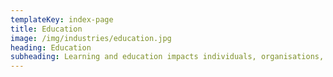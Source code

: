 ```yaml
---
templateKey: index-page
title: Education
image: /img/industries/education.jpg
heading: Education
subheading: Learning and education impacts individuals, organisations, the nation and the world as a whole. Technology is increasing ease of access and effectiveness of learning globally leading to increase in effectiveness and fuelling the knowledge economy. . 
---
```

